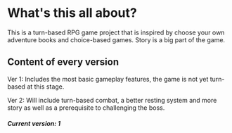 # What's this all about?
This is a turn-based RPG game project that is inspired by choose your own adventure books and choice-based games. Story is a big part of the game.

## Content of every version
Ver 1: Includes the most basic gameplay features, the game is not yet turn-based at this stage.

Ver 2: Will include turn-based combat, a better resting system and more story as well as a prerequisite to challenging the boss.

##### Current version: 1
